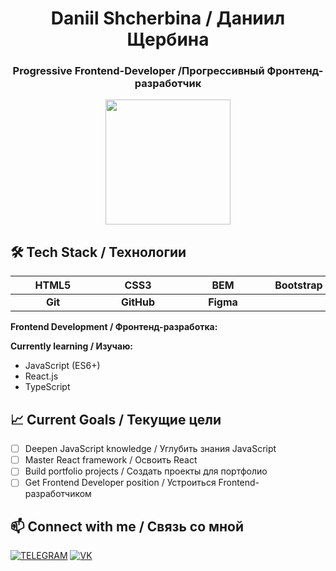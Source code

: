 <h1 align="center">Daniil Shcherbina / Даниил Щербина</h1>
<h3 align="center">Progressive Frontend-Developer /Прогрессивный Фронтенд-разработчик</h3>
<div align="center">
  <img height="200" src="https://i.pinimg.com/originals/9a/73/24/9a7324cc373709fc42ef51d78ff5efb3.gif"  />
</div>

## 🛠️ Tech Stack / Технологии

| <div style="width:120px">HTML5</div> | <div style="width:120px">CSS3</div> | <div style="width:120px">BEM</div> | <div style="width:120px">Bootstrap 5.0</div> |
|:---:|:---:|:---:|:---:|
| **Git** | **GitHub** | **Figma** | |

**Frontend Development / Фронтенд-разработка:**

**Currently learning / Изучаю:**
- JavaScript (ES6+)
- React.js
- TypeScript

## 📈 Current Goals / Текущие цели

- [ ] Deepen JavaScript knowledge / Углубить знания JavaScript
- [ ] Master React framework / Освоить React
- [ ] Build portfolio projects / Создать проекты для портфолио
- [ ] Get Frontend Developer position / Устроиться Frontend-разработчиком

## 📫 Connect with me / Связь со мной

[![TELEGRAM](https://img.shields.io/badge/TELEGRAM-000000?style=for-the-badge&logo=telegram&logoColor=white)](https://t.me/DenzScherb)
[![VK](https://img.shields.io/badge/VK-0077FF?style=for-the-badge&logo=vk&logoColor=white)](https://vk.com/denz_r)
